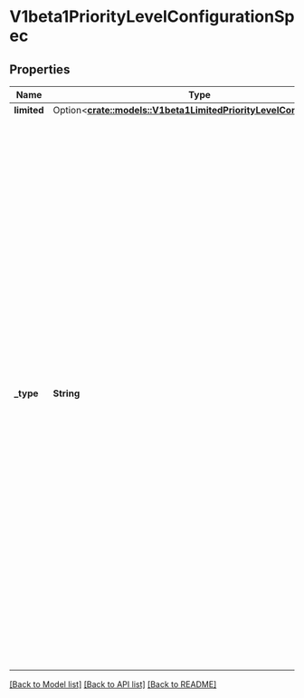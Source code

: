 # V1beta1PriorityLevelConfigurationSpec

## Properties

Name | Type | Description | Notes
------------ | ------------- | ------------- | -------------
**limited** | Option<[**crate::models::V1beta1LimitedPriorityLevelConfiguration**](v1beta1.LimitedPriorityLevelConfiguration.md)> |  | [optional]
**_type** | **String** | `type` indicates whether this priority level is subject to limitation on request execution.  A value of `\"Exempt\"` means that requests of this priority level are not subject to a limit (and thus are never queued) and do not detract from the capacity made available to other priority levels.  A value of `\"Limited\"` means that (a) requests of this priority level _are_ subject to limits and (b) some of the server's limited capacity is made available exclusively to this priority level. Required. | 

[[Back to Model list]](../README.md#documentation-for-models) [[Back to API list]](../README.md#documentation-for-api-endpoints) [[Back to README]](../README.md)


